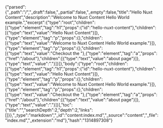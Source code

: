 {"parsed":{"_path":"/","_draft":false,"_partial":false,"_empty":false,"title":"Hello Nuxt Content","description":"Welcome to Nuxt Content Hello World example.","excerpt":{"type":"root","children":[{"type":"element","tag":"h1","props":{"id":"hello-nuxt-content"},"children":[{"type":"text","value":"Hello Nuxt Content"}]},{"type":"element","tag":"p","props":{},"children":[{"type":"text","value":"Welcome to Nuxt Content Hello World example."}]},{"type":"element","tag":"p","props":{},"children":[{"type":"text","value":"Checkout the "},{"type":"element","tag":"a","props":{"href":"/about"},"children":[{"type":"text","value":"about page"}]},{"type":"text","value":"."}]}]},"body":{"type":"root","children":[{"type":"element","tag":"h1","props":{"id":"hello-nuxt-content"},"children":[{"type":"text","value":"Hello Nuxt Content"}]},{"type":"element","tag":"p","props":{},"children":[{"type":"text","value":"Welcome to Nuxt Content Hello World example."}]},{"type":"element","tag":"p","props":{},"children":[{"type":"text","value":"Checkout the "},{"type":"element","tag":"a","props":{"href":"/about"},"children":[{"type":"text","value":"about page"}]},{"type":"text","value":"."}]}],"toc":{"title":"","searchDepth":2,"depth":2,"links":[]}},"_type":"markdown","_id":"content:index.md","_source":"content","_file":"index.md","_extension":"md"},"hash":"1314897308"}